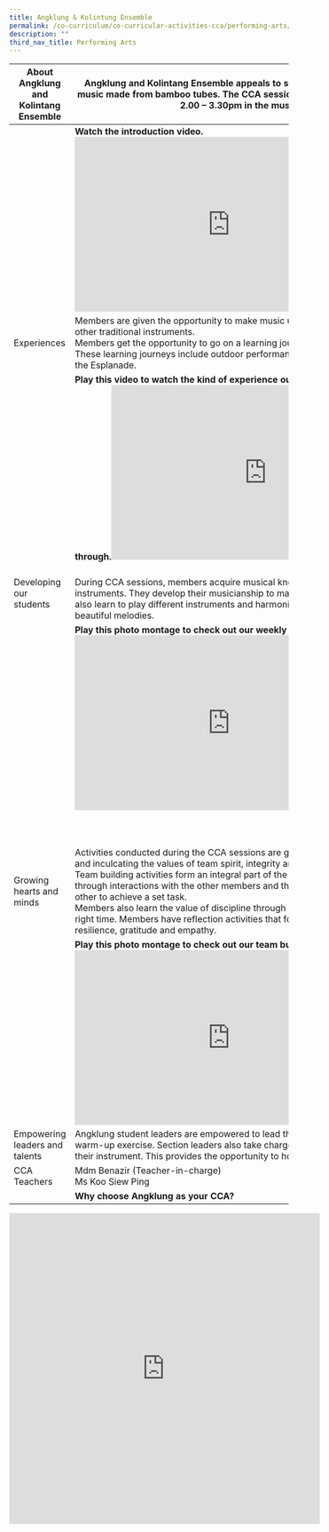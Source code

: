 ```yaml
---
title: Angklung & Kolintung Ensemble
permalink: /co-curriculum/co-curricular-activities-cca/performing-arts/angklung-n-kolintung-ensemble/
description: ""
third_nav_title: Performing Arts
---
```

<table class="tg">
<thead>
  <tr>
    <th class="tg-dafn">About Angklung and Kolintang Ensemble</th>
    <th class="tg-u05r">Angklung and Kolintang Ensemble appeals to students who love the soothing music made from bamboo tubes. The CCA sessions are conducted on Tuesdays, 2.00 – 3.30pm in the music room. </th>
  </tr>
</thead>
<tbody>
  <tr>
    <td class="tg-xwen"><span style="color:#222"> </span></td>
    <td class="tg-1uvx"><span style="color:#222"> </span><span style="font-weight:700;background-color:transparent">Watch the introduction video.   
<iframe allowfullscreen="" allow="accelerometer; autoplay; clipboard-write; encrypted-media; gyroscope; picture-in-picture" frameborder="0" title="YouTube video player" src="https://www.youtube.com/embed/ZSr4RppHIEk" height="315" width="560"></iframe></span></td>
  </tr>
  <tr>
    <td class="tg-dafn">Experiences</td>
    <td class="tg-u05r">Members are given the opportunity to make music using Angklung, Kolintang and other traditional instruments.<br>Members get the opportunity to go on a learning journey at least once per semester. These learning journeys include outdoor performances and musical experiences at the Esplanade. </td>
  </tr>
  <tr>
    <td class="tg-xwen"><span style="color:#222"> </span></td>
    <td class="tg-mbkz"> <span style="font-weight:700;background-color:transparent">Play this video to watch the kind of experience our Angklung CCA members go through.<iframe allowfullscreen="" allow="accelerometer; autoplay; clipboard-write; encrypted-media; gyroscope; picture-in-picture" frameborder="0" title="YouTube video player" src="https://www.youtube.com/embed/-D0-wUgEmSs" height="315" width="560"></iframe></span></td>
  </tr>
  <tr>
    <td class="tg-dafn">Developing our students</td>
    <td class="tg-u05r"><br>During CCA sessions, members acquire musical knowledge of the traditional instruments. They develop their musicianship to make music as a team. Members also learn to play different instruments and harmonize with one another to make beautiful melodies.<br></td>
  </tr>
  <tr>
    <td class="tg-xwen"><span style="color:#222"> </span></td>
    <td class="tg-1uvx"><span style="color:#222"> </span><span style="font-weight:700;background-color:transparent">Play this photo montage to check out our weekly practice sessions.<iframe allowfullscreen="" allow="accelerometer; autoplay; clipboard-write; encrypted-media; gyroscope; picture-in-picture" frameborder="0" title="YouTube video player" src="https://www.youtube.com/embed/zLtedKPS19A" height="315" width="560"></iframe></span><br><br><br><br></td>
  </tr>
  <tr>
    <td class="tg-dafn">Growing hearts and minds</td>
    <td class="tg-u05r">Activities conducted during the CCA sessions are geared towards character building and inculcating the values of team spirit, integrity and empathy. <br>Team building activities form an integral part of the CCA as members find meaning through interactions with the other members and their interdependence on each other to achieve a set task. <br>Members also learn the value of discipline through playing the correct parts at the right time. Members have reflection activities that focuses on problem-solving, resilience, gratitude and empathy. </td>
  </tr>
  <tr>
    <td class="tg-xwen"><span style="color:#222"> </span></td>
    <td class="tg-1uvx"><span style="color:#222"> </span><span style="font-weight:700;background-color:transparent">Play this photo montage to check out our team building activities&nbsp;&nbsp;<iframe allowfullscreen="" allow="accelerometer; autoplay; clipboard-write; encrypted-media; gyroscope; picture-in-picture" frameborder="0" title="YouTube video player" src="https://www.youtube.com/embed/0Cke9svlDSA" height="315" width="560"></iframe></span></td>
  </tr>
  <tr>
    <td class="tg-dafn">Empowering leaders and talents</td>
    <td class="tg-u05r">Angklung student leaders are empowered to lead the team in some activities such as warm-up exercise. Section leaders also take charge in guiding the juniors in playing their instrument. This provides the opportunity to hone their leadership skills. </td>
  </tr>
  <tr>
    <td class="tg-dafn">CCA Teachers</td>
    <td class="tg-u05r">Mdm Benazir (Teacher-in-charge)<br>Ms Koo Siew Ping </td>
  </tr>
  <tr>
    <td class="tg-xwen"><span style="color:#222"> </span></td>
    <td class="tg-1uvx"><span style="color:#222"> </span><span style="font-weight:700;background-color:transparent">Why choose Angklung as your CCA?&nbsp;&nbsp;</span></td>
  </tr>
</tbody>
</table>

<iframe allowfullscreen="true" height="560" width="560" frameborder="0" src="https://docs.google.com/presentation/d/e/2PACX-1vS0lyWJOAm3_xp5XEZ2bovfoTqPXqd_GVB9fYtq3cTD5X07kiT9t-b2G8H0OlwXUhmqOkyiPFXipQhz/embed?start=true&amp;loop=true&amp;delayms=3000"></iframe>